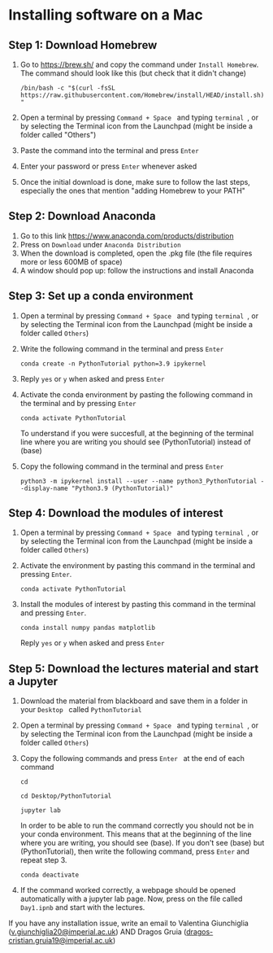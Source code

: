 # Installing software on a Mac

## Step 1: Download Homebrew

1. Go to https://brew.sh/ and copy the command under `Install Homebrew`. The command should look like this (but check that it didn't change)

   `/bin/bash -c "$(curl -fsSL https://raw.githubusercontent.com/Homebrew/install/HEAD/install.sh)"`
2. Open a terminal by pressing  `Command + Space ` and typing  `terminal `, or by selecting the Terminal icon from the Launchpad (might be inside a folder called "Others")
3. Paste the command into the terminal and press  `Enter `
4. Enter your password or press `Enter` whenever asked
5. Once the initial download is done, make sure to follow the last steps, especially the ones that mention "adding Homebrew to your PATH"

## Step 2: Download Anaconda
1. Go to this link https://www.anaconda.com/products/distribution
2. Press on `Download` under `Anaconda Distribution`
3. When the download is completed, open the .pkg file (the file requires more or less 600MB of space)
4. A window should pop up: follow the instructions and install Anaconda

## Step 3: Set up a conda environment
1. Open a terminal by pressing  `Command + Space ` and typing  `terminal `, or by selecting the Terminal icon from the Launchpad (might be inside a folder called `Others`)
2. Write the following command in the terminal and press  `Enter ` 
   
   `conda create -n PythonTutorial python=3.9 ipykernel`

3. Reply `yes` or `y` when asked and press  `Enter `
4. Activate the conda environment by pasting the following command in the terminal and by pressing  `Enter `

    `conda activate PythonTutorial`

    To understand if you were succesfull, at the beginning of the terminal line where you are writing you should see (PythonTutorial) instead of (base)
5. Copy the following command in the terminal and press `Enter`

    `python3 -m ipykernel install --user --name python3_PythonTutorial --display-name "Python3.9 (PythonTutorial)"`

## Step 4: Download the modules of interest
1. Open a terminal by pressing  `Command + Space ` and typing  `terminal `, or by selecting the Terminal icon from the Launchpad (might be inside a folder called `Others`)
2. Activate the environment by pasting this command in the terminal and pressing `Enter`.
   
   `conda activate PythonTutorial`
3. Install the modules of interest by pasting this command in the terminal and pressing  `Enter`.

    `conda install numpy pandas matplotlib`
    
    Reply `yes` or `y` when asked and press  `Enter `

    
## Step 5: Download the lectures material and start a Jupyter
1. Download the material from blackboard and save them in a folder in your  `Desktop ` called `PythonTutorial`
2. Open a terminal by pressing  `Command + Space ` and typing  `terminal `, or by selecting the Terminal icon from the Launchpad (might be inside a folder called `Others`)
3. Copy the following commands and press  `Enter ` at the end of each command

     `cd`

     `cd Desktop/PythonTutorial`

     `jupyter lab`

    In order to be able to run the command correctly you should not be in your conda environment. This means that at the beginning of the line where you are writing, you should see (base). If you don't see (base) but (PythonTutorial), then write the following command, press `Enter` and repeat step 3.

    `conda deactivate`
4. If the command worked correctly, a webpage should be opened automatically with a jupyter lab page. Now, press on the file called `Day1.ipnb` and start with the lectures.



If you have any installation issue, write an email to Valentina Giunchiglia (v.giunchiglia20@imperial.ac.uk) AND Dragos Gruia (dragos-cristian.gruia19@imperial.ac.uk)

